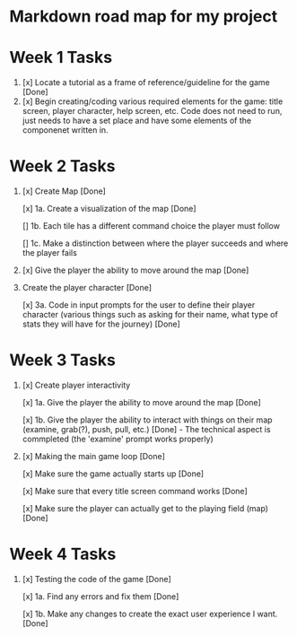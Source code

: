 # Markdown road map for my project

# Week 1 Tasks
1. [x] Locate a tutorial as a frame of reference/guideline for the game [Done]
2. [x] Begin creating/coding various required elements for the game: title screen, player character, help screen, etc.
       Code does not need to run, just needs to have a set place and have some elements of the componenet written in.

# Week 2 Tasks
1. [x] Create Map [Done]

   [x]  1a. Create a visualization of the map [Done]
   
   []  1b. Each tile has a different command choice the player must follow
   
   []  1c. Make a distinction between where the player succeeds and where the player fails

2. [x] Give the player the ability to move around the map [Done]
   
3. Create the player character [Done]

   [x] 3a. Code in input prompts for the user to define their player character (various things such as asking for their name, what type of stats they will have for the journey) [Done]

# Week 3 Tasks
1. [x] Create player interactivity

   	[x] 1a. Give the player the ability to move around the map [Done]
   
   	[x] 1b. Give the player the ability to interact with things on their map (examine, grab(?), push, pull, etc.) [Done]
		- The technical aspect is commpleted (the 'examine' prompt works properly)
   
2. [x] Making the main game loop [Done]
	
	[x] Make sure the game actually starts up [Done]
	
	[x] Make sure that every title screen command works [Done]
	
	[x] Make sure the player can actually get to the playing field (map) [Done]


# Week 4 Tasks
1. [x] Testing the code of the game [Done]
	
	 [x] 1a. Find any errors and fix them [Done]
	 
	 [x] 1b. Make any changes to create the exact user experience I want. [Done]
